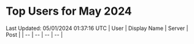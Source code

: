 # Top Users for May 2024
Last Updated: 05/01/2024 01:37:16 UTC
| User | Display Name | Server | Post |
| -- | -- | -- | -- |
